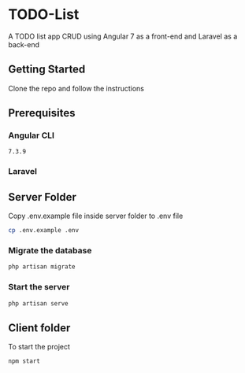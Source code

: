 # TODO-List
A TODO list app CRUD using Angular 7 as a front-end and Laravel as a back-end

## Getting Started
Clone the repo and follow the instructions

## Prerequisites

### Angular CLI 
```
7.3.9
```

### Laravel


## Server Folder
Copy .env.example file inside server folder to .env file 
```bash
cp .env.example .env
```

### Migrate the database
```bash
php artisan migrate
```

### Start the server
```bash
php artisan serve
```

## Client folder
To start the project

```bash
npm start
```


